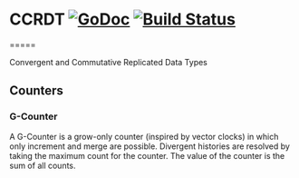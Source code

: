 # CCRDT [![GoDoc](https://godoc.org/github.com/cihangir/ccrdt?status.svg)](https://godoc.org/github.com/cihangir/ccrdt) [![Build Status](https://travis-ci.org/cihangir/ccrdt.svg)](https://travis-ci.org/cihangir/ccrdt)

=====

Convergent and Commutative Replicated Data Types


Counters
--------

### G-Counter

A G-Counter is a grow-only counter (inspired by vector clocks) in which only
increment and merge are possible. Divergent histories are resolved by taking the
maximum count for the counter.  The value of the counter is the sum of all
counts.
